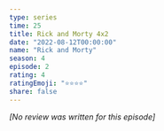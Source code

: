 ```yaml
---
type: series
time: 25
title: Rick and Morty 4x2
date: "2022-08-12T00:00:00"
name: "Rick and Morty"
season: 4
episode: 2
rating: 4
ratingEmoji: "⭐️⭐️⭐️⭐️"
share: false
---
```


*[No review was written for this episode]*